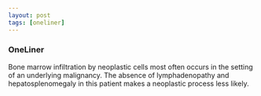 ```yaml
---
layout: post
tags: [oneliner]
---
```



### OneLiner

Bone marrow infiltration by neoplastic cells most often occurs in the setting of an underlying malignancy. The absence of lymphadenopathy and hepatosplenomegaly in this patient makes a neoplastic process less likely.
